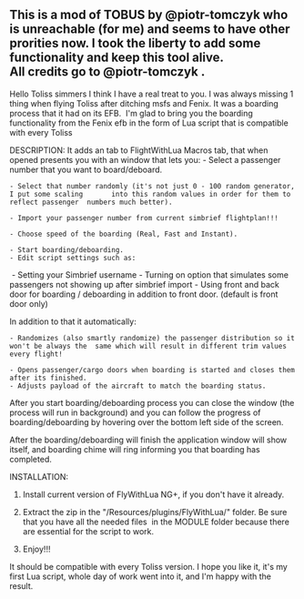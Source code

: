 **This is a mod of TOBUS by @piotr-tomczyk who is unreachable (for me) and seems to have other prorities now. I took the liberty to add some functionality and keep this tool alive.\
All credits go to @piotr-tomczyk .**
--------------------------------------------------------------------------------------------------------------------------------
​Hello Toliss simmers I think I have a real treat to you.
I was always missing 1 thing when flying Toliss after ditching msfs and Fenix. It was a boarding process that it had on its EFB. 
I'm glad to bring you the boarding functionality from the Fenix efb in the form of Lua script that is compatible with every Toliss  



DESCRIPTION:
It adds an tab to FlightWithLua Macros tab, that when opened presents you with an window that lets you:
	- Select a passenger number that you want to board/deboard.
	
	- Select that number randomly (it's not just 0 - 100 random generator, I put some scaling 		into this random values in order for them to reflect passenger 	numbers much better).
	
	- Import your passenger number from current simbrief flightplan!!!
	
	- Choose speed of the boarding (Real, Fast and Instant).
	
	- Start boarding/deboarding.
	- Edit script settings such as:
​​​​​​​		- Setting your Simbrief username
		- Turning on option that simulates some passengers not showing up after simbrief 		import
		- Using front and back door for boarding / deboarding in addition to front door. 		(default is front door only)

In addition to that it automatically:

	- Randomizes (also smartly randomize) the passenger distribution so it won't be always the 	same which will result in different trim values every flight!
	
	- Opens passenger/cargo doors when boarding is started and closes them after its finished.
	- Adjusts payload of the aircraft to match the boarding status.

After you start boarding/deboarding process you can close the window (the process will run in background) and you can follow the progress of boarding/deboarding by hovering over the bottom left side of the screen.

After the boarding/deboarding will finish the application window will show itself, and boarding chime will ring informing you that boarding has completed.



INSTALLATION:

1. Install current version of FlyWithLua NG+, if you don't have it already.

2. Extract the zip in the "<X-Plane-Folder>/Resources/plugins/FlyWithLua/" folder. Be sure that you have all the needed files  in the MODULE folder because there are essential for the script to work.

3. Enjoy!!!

It should be compatible with every Toliss version. I hope you like it, it's my first Lua script, whole day of work went into it, and I'm happy with the result.
